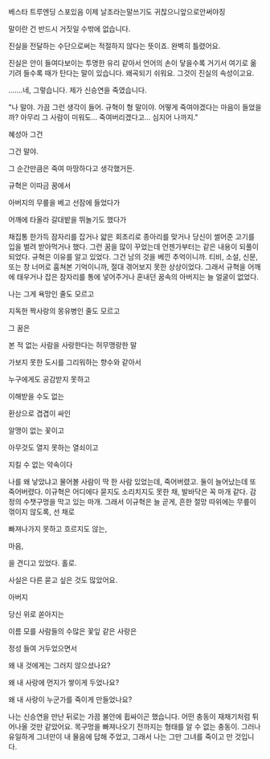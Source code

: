 베스타 트루엔딩 스포있음 이제 날조라는말쓰기도 귀찮으니앞으로안써야징











말이란 건 반드시 거짓일 수밖에 없습니다.

진실을 전달하는 수단으로써는 적절하지 않다는 뜻이죠. 완벽히 틀렸어요.

진실은 안이 들여다보이는 투명한 유리 같아서 언어의 손이 닿을수록 거기서 여기로 옮기려 들수록 때가 탄다는 말이 있습니다. 왜곡되기 쉬워요. 그것이 진실의 속성이고요.

.......네, 그렇습니다. 제가 신승연을 죽였습니다.





"나 말야. 가끔 그런 생각이 들어. 규혁이 형 말이야. 어떻게 죽여야겠다는 마음이 들었을까? 아무리 그 사람이 미워도... 죽여버리겠다고... 심지어 나까지."





혜성아 그건

그건 말야.

그 순간만큼은 죽여 마땅하다고 생각했거든.





규혁은 이따금 꿈에서

아버지의 무릎을 베고 선잠에 들었다가

어깨에 타올라 갈대밭을 뛰놀기도 했다가

채집통 한가득 잠자리를 잡거나 얇은 회초리로 종아리를 맞거나 당신이 썰어준 고기를 입을 벌려 받아먹거나 했다. 그런 꿈을 많이 꾸었는데 언젠가부터는 같은 내용이 되풀이되었다. 규혁은 이유를 알고 있었다. 그건 남의 것을 베낀 추억이니까. 티비, 소설, 신문, 또는 창 너머로 훔쳐본 기억이니까, 절대 겪어보지 못한 상상이었다. 그래서 규혁을 어깨에 태우거나 잡은 잠자리를 통에 넣어주거나 혼내던 꿈속의 아버지는 늘 얼굴이 없었다.







나는 그게 욕망인 줄도 모르고

지독한 짝사랑의 몽유병인 줄도 모르고

그 꿈은 

본 적 없는 사람을 사랑한다는 허무맹랑한 말

가보지 못한 도시를 그리워하는 향수와 같아서

누구에게도 공감받지 못하고

이해받을 수도 없는

환상으로 겹겹이 싸인

알맹이 없는 꽃이고

아무것도 열지 못하는 열쇠이고

지킬 수 없는 약속이다







나를 왜 낳았냐고 물어볼 사람이 딱 한 사람 있었는데, 죽어버렸고. 둘이 늘어났는데 또 죽어버렸다. 이규혁은 어디에다 묻지도 소리치지도 못한 채, 발바닥은 꼭 마개 같다. 감정의 수챗구멍을 막고 있는 마개. 그래서 이규혁은 늘 곧게, 흔한 절망 따위에는 무릎이 꺾이지 않도록, 선 채로

빠져나가지 못하고 흐르지도 않는,

마음,

을 견디고 있었다. 홀로.







사실은 다른 묻고 싶은 것도 많았어요.

아버지

당신 위로 쏟아지는

이름 모를 사람들의 수많은 꽃잎 같은 사랑은

정성 들여 거두었으면서

왜 내 것에게는 그러지 않으셨나요?

왜 내 사랑에 먼지가 쌓이게 두었나요?

왜 내 사랑이 누군가를 죽이게 만들었나요?







나는 신승연을 만난 뒤로는 가끔 불안에 휩싸이곤 했습니다. 어떤 충동이 재채기처럼 튀어나올 것만 같았어요. 목구멍을 빠져나오기 전까지는 형태를 알 수 없는 충동이. 그러나 유일하게 그녀만이 내 물음에 답해 주었고, 그래서 나는 그만 그녀를 죽이고 만 것입니다.










